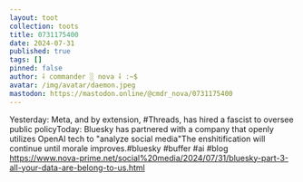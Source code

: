 ```yaml
---
layout: toot
collection: toots
title: 0731175400
date: 2024-07-31
published: true
tags: []
pinned: false
author: ⸸ commander ░ nova ⸸ :~$
avatar: /img/avatar/daemon.jpeg
mastodon: https://mastodon.online/@cmdr_nova/0731175400
---
```


Yesterday: Meta, and by extension, #Threads, has hired a fascist to oversee public policyToday: Bluesky has partnered with a company that openly utilizes OpenAI tech to "analyze social media"The enshitification will continue until morale improves.#bluesky #buffer #ai #blog https://www.nova-prime.net/social%20media/2024/07/31/bluesky-part-3-all-your-data-are-belong-to-us.html
